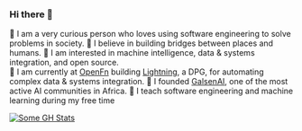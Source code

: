 ### Hi there 👋

🔘 I am a very curious person who loves using software engineering to solve problems in society.
🔘 I believe in building bridges between places and humans.
🔘 I am interested in machine intelligence, data & systems integration, and open source.  
🔘 I am currently at [OpenFn](https://github.com/OpenFn) building [Lightning](https://github.com/OpenFn/Lightning), a DPG, for automating complex data & systems integration.
🔘 I founded [GalsenAI](https://github.com/Galsenaicommunity/), one of the most active AI communities in Africa.
🔘 I teach software engineering and machine learning during my free time

[![Some GH Stats](https://github-readme-stats.vercel.app/api?username=elias-ba&show_icons=true&count_private=true&line_height=30&theme=transparent&card_width=1000&hide_border=true)](https://github.com/anuraghazra/github-readme-stats)
